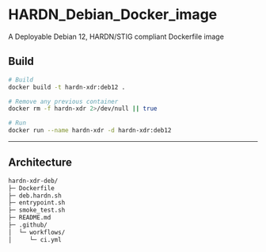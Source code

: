 # HARDN_Debian_Docker_image
A Deployable Debian 12, HARDN/STIG compliant Dockerfile image 

## Build
```bash
# Build 
docker build -t hardn-xdr:deb12 .

# Remove any previous container 
docker rm -f hardn-xdr 2>/dev/null || true

# Run 
docker run --name hardn-xdr -d hardn-xdr:deb12
```
---
## Architecture 

```bash
hardn-xdr-deb/
├─ Dockerfile
├─ deb.hardn.sh
├─ entrypoint.sh
├─ smoke_test.sh
├─ README.md
├─ .github/
│  └─ workflows/
│     └─ ci.yml
```
